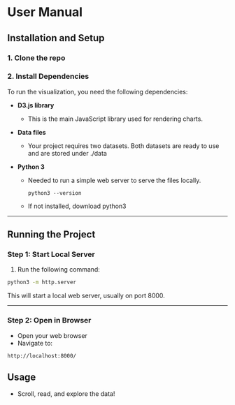 # User Manual 

## Installation and Setup

### 1. **Clone the repo**

### 2. **Install Dependencies**

To run the visualization, you need the following dependencies:

* **D3.js library**

  * This is the main JavaScript library used for rendering charts.

* **Data files**

  * Your project requires two datasets. Both datasets are ready to use and are stored under ./data

* **Python 3** 

  * Needed to run a simple web server to serve the files locally.
    ```
    python3 --version
    ```
  * If not installed, download python3

---


## Running the Project

### Step 1: Start Local Server

1. Run the following command:

```bash
python3 -m http.server
```

This will start a local web server, usually on port 8000.

---

### Step 2: Open in Browser

* Open your web browser
* Navigate to:

```
http://localhost:8000/
```


## Usage

* Scroll, read, and explore the data!


